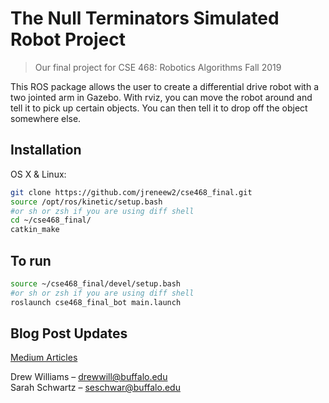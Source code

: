 # The Null Terminators Simulated Robot Project
> Our final project for CSE 468: Robotics Algorithms Fall 2019

This ROS package allows the user to create a differential drive robot with a two jointed arm in Gazebo. With rviz, you can move the robot around and tell it to pick up certain objects. You can then tell it to drop off the object somewhere else. 

## Installation

OS X & Linux:

```sh
git clone https://github.com/jreneew2/cse468_final.git
source /opt/ros/kinetic/setup.bash 
#or sh or zsh if you are using diff shell
cd ~/cse468_final/
catkin_make
```

## To run

```sh
source ~/cse468_final/devel/setup.bash
#or sh or zsh if you are using diff shell
roslaunch cse468_final_bot main.launch
```

## Blog Post Updates

[Medium Articles](https://medium.com/cse-468-568-robotic-algorithms "Main Publication Page")

Drew Williams – drewwill@buffalo.edu \
Sarah Schwartz – seschwar@buffalo.edu
